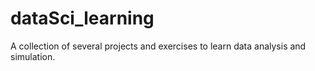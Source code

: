 # dataSci_learning
A collection of several projects and exercises to learn data analysis and simulation.
